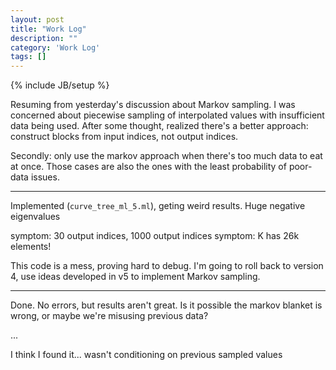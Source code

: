 ```yaml
---
layout: post
title: "Work Log"
description: ""
category: 'Work Log'
tags: []
---
```

{% include JB/setup %}

Resuming from yesterday's discussion about Markov sampling.  I was concerned about piecewise sampling of interpolated values with insufficient data being used.  After some thought, realized there's a better approach: construct blocks from input indices, not output indices.


Secondly: only use the markov approach when there's too much data to eat at once.  Those cases are also the ones with the least probability of poor-data issues.

---

Implemented (`curve_tree_ml_5.ml`), geting weird results.  Huge negative eigenvalues


symptom: 30 output indices, 1000 output indices
symptom: K has 26k elements!

This code is a mess, proving hard to debug.  I'm going to roll back to version 4, use ideas developed in v5 to implement Markov sampling.

---

Done.  No errors, but results aren't great.  Is it possible the markov blanket is wrong, or maybe we're misusing previous data?

...

I think I found it... wasn't conditioning on previous sampled values
